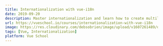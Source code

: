 ```yaml
---
title: Internationalization with vue-i18n
date: 2019-09-20
description: Master internationalization and learn how to create multilingual websites and vue.js applications with vue-i18n.
url: https://vueschool.io/courses/internationalization-with-vue-i18n
image: https://res.cloudinary.com/debsobrien/image/upload/v1607261489/debbie.codes/courses/vue-i18n_tyj6ak.jpg
tags: [Vue, Internationalization]
platform: Vue School
---
```

